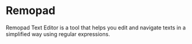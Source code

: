 # Remopad
 Remopad Text Editor is a tool that helps you edit and navigate texts in a simplified way using regular expressions.

